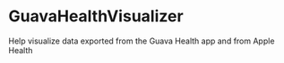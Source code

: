 # GuavaHealthVisualizer
Help visualize data exported from the Guava Health app and from Apple Health

